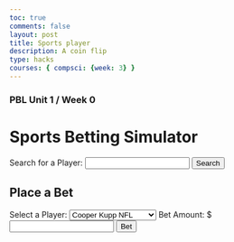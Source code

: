 ```yaml
---
toc: true
comments: false
layout: post
title: Sports player
description: A coin flip
type: hacks
courses: { compsci: {week: 3} }
---
```


### PBL Unit 1 / Week 0


<html lang="en">
<head>
    <meta charset="UTF-8">
    <title>Sports Betting Simulator</title>
</head>
<body>
    <h1>Sports Betting Simulator</h1>
    <label for="player-search">Search for a Player: </label>
    <input type="text" id="player-search">
    <button onclick="searchPlayer()">Search</button>
    <div id="player-description"></div>
    <h2>Place a Bet</h2>
    <label for="bet-player">Select a Player: </label>
    <select id="bet-player">
        <option value="Cooper Kupp NFL">Cooper Kupp NFL</option>
        <option value="Lamar Jackson NFL">Lamar Jackson NFL</option>
        <option value="Patrick Mahomes NFL">Patrick Mahomes NFL</option>
        <option value="Tyreek Hill NFL">Tyreek Hill NFL</option>
        <option value="Josh Allen NFL">Josh Allen NFL</option>
    </select>
    <label for="bet-amount">Bet Amount: $</label>
    <input type="number" id="bet-amount">
    <button onclick="placeBet()">Bet</button>
    <div id="bet-result"></div>
    <script>
        const playerData = [
            {
                name: "Cooper Kupp NFL",
                description: "Cooper Kupp is a talented wide receiver in the NFL known for his precise route running and sure hands. He has been a consistent performer, making him a reliable pick for fantasy football enthusiasts.",
                isGoodPick: true,
                winPercentage: 10.5,
                additionalInfo: "Cooper Kupp has been in excellent form recently, making him a solid bet. However, he is sadly on injury reserve. Even though he would have been one of the best players this season he sadly can live up to it and when he comes back its likely that it wont be much better."
            },
            {
                name: "Lamar Jackson NFL",
                description: "Lamar Jackson is a dynamic quarterback in the NFL. His dual-threat abilities make him an exciting player to watch. When he's on form, he can be an excellent pick for fantasy football.",
                isGoodPick: true,
                winPercentage: 60.6,
                additionalInfo: "Lamar Jackson's recent performance suggests a good chance of success in this bet. He is vestaile and has cemented the idea of him being a legend throughout history of the NFL. If I had to bet my money on someone he would be a good option but as of right now, there are many different picks that are seen as better."
            },
            {
                name: "Patrick Mahomes NFL",
                description: "Patrick Mahomes is one of the most electrifying quarterbacks in the NFL. His ability to throw accurately on the run and his deep-passing skills make him a top choice for fantasy football.",
                isGoodPick: true,
                winPercentage: 90.2,
                additionalInfo: "Patrick Mahomes has a high win percentage, making him a strong bet. He is know for being one of the best quarterbacks of all time. He singlehandly brought his team up in the ranks with his impressive skills. he is one of my personal favorite players and has made a great name for himself and betting on him is high chance of sucess."
            },
            {
                name: "Tyreek Hill NFL",
                description: "Tyreek Hill, also known as 'Cheetah,' is a speedy wide receiver who can turn any play into a touchdown. He is a fantasy football favorite due to his big-play potential.",
                isGoodPick: true,
                winPercentage: 82.34,
                additionalInfo: "Tyreek Hill's exceptional speed gives him an edge, making this bet a good choice. One of the best wide recievers in NFL history. He is one of the most explosive players and having him on your team could mean the difference. His seasons have always been consistent but lets see how he performs this season and I am exicted to see him grow."
            },
            {
                name: "Josh Allen NFL",
                description: "Josh Allen is a strong-armed quarterback with a penchant for scoring touchdowns, both through the air and on the ground. He is a valuable pick in fantasy football leagues.",
                isGoodPick: true,
                winPercentage: 74.3,
                additionalInfo: "Josh Allen's versatility makes him a strong candidate for a successful bet. Josh Allen is another great quarterback with a bunch of potential this season. He can definetly bring his team up and make it so that it can change the NFL. Exicted to see what will happen this upcomming season."
            }
        ];
        function searchPlayer() {
            const playerName = document.getElementById('player-search').value;
            const playerDescription = document.getElementById('player-description');
            // Find the player data
            const player = playerData.find(p => p.name.toLowerCase() === playerName.toLowerCase());
            if (player) {
                const description = player.description;
                const isGoodPick = player.isGoodPick ? "a good pick" : "not a good pick";
                const winPercentage = player.winPercentage;
                const additionalInfo = player.additionalInfo;
                const result = `<p>${description}</p><p>This player is considered ${isGoodPick} for fantasy football.</p><p>Win Percentage: ${winPercentage}%</p><p>${additionalInfo}</p>`;
                playerDescription.innerHTML = result;
            } else {
                playerDescription.innerHTML = '<p>Player not found.</p>';
            }
        }
        function placeBet() {
            const selectedPlayer = document.getElementById('bet-player').value;
            const betAmount = parseFloat(document.getElementById('bet-amount').value);
            const player = playerData.find(p => p.name === selectedPlayer);
            if (player) {
                const winPercentage = player.winPercentage;
                const isGoodPick = winPercentage >= 70;
                const result = isGoodPick
                    ? `You placed a $${betAmount} bet on ${selectedPlayer}. The win percentage is ${winPercentage}%, which suggests it's a good pick.`
                    : `You placed a $${betAmount} bet on ${selectedPlayer}. The win percentage is ${winPercentage}%, which suggests it's not a good pick.`;
                document.getElementById('bet-result').textContent = result;
            } else {
                document.getElementById('bet-result').textContent = 'Player not found.';
            }
        }
    </script>
</body>
</html>